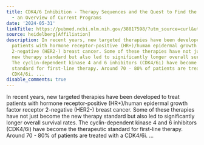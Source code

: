 ```yaml
---
title: CDK4/6 Inhibition - Therapy Sequences and the Quest to Find the Best Biomarkers
  - an Overview of Current Programs
date: '2024-05-31'
linkTitle: https://pubmed.ncbi.nlm.nih.gov/38817598/?utm_source=curl&utm_medium=rss&utm_campaign=pubmed-2&utm_content=1FakS-2QOkCT8HsMOQP1bCRQ4YzyumYOmxmF0moLsQ3dFB1E9V&fc=20220326224207&ff=20240531182159&v=2.18.0.post9+e462414
source: heidelberg[Affiliation]
description: In recent years, new targeted therapies have been developed to treat
  patients with hormone receptor-positive (HR+)/human epidermal growth factor receptor
  2-negative (HER2-) breast cancer. Some of these therapies have not just become the
  new therapy standard but also led to significantly longer overall survival rates.
  The cyclin-dependent kinase 4 and 6 inhibitors (CDK4/6i) have become the therapeutic
  standard for first-line therapy. Around 70 - 80% of patients are treated with a
  CDK4/6i. ...
disable_comments: true
---
```

In recent years, new targeted therapies have been developed to treat patients with hormone receptor-positive (HR+)/human epidermal growth factor receptor 2-negative (HER2-) breast cancer. Some of these therapies have not just become the new therapy standard but also led to significantly longer overall survival rates. The cyclin-dependent kinase 4 and 6 inhibitors (CDK4/6i) have become the therapeutic standard for first-line therapy. Around 70 - 80% of patients are treated with a CDK4/6i. ...
